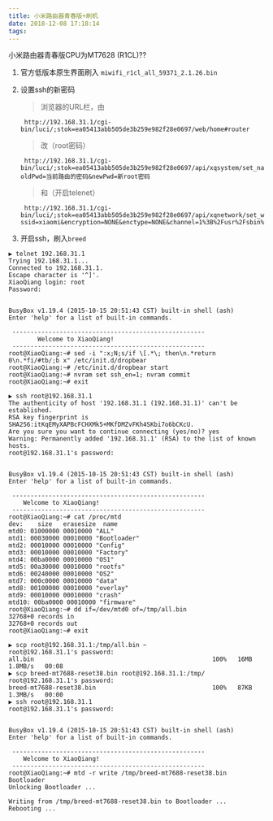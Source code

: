 ```yaml
---
title: 小米路由器青春版+刷机
date: 2018-12-08 17:18:14
tags:
---
```

小米路由器青春版CPU为MT7628 (R1CL)??

1. 官方低版本原生界面刷入 `miwifi_r1cl_all_59371_2.1.26.bin`

1. 设置ssh的新密码

	> 浏览器的URL栏，由
	
		http://192.168.31.1/cgi-bin/luci/;stok=ea05413abb505de3b259e982f28e0697/web/home#router
	> 改（root密码）
	
		http://192.168.31.1/cgi-bin/luci/;stok=ea05413abb505de3b259e982f28e0697/api/xqsystem/set_name_password?oldPwd=当前路由的密码&newPwd=新root密码
	> 和（开启telenet）
	
		http://192.168.31.1/cgi-bin/luci/;stok=ea05413abb505de3b259e982f28e0697/api/xqnetwork/set_wifi_ap?ssid=xiaomi&encryption=NONE&enctype=NONE&channel=1%3B%2Fusr%2Fsbin%2Ftelnetd

1. 开启ssh，刷入`breed`
```
▶ telnet 192.168.31.1
Trying 192.168.31.1...
Connected to 192.168.31.1.
Escape character is '^]'.
XiaoQiang login: root
Password: 


BusyBox v1.19.4 (2015-10-15 20:51:43 CST) built-in shell (ash)
Enter 'help' for a list of built-in commands.

 -----------------------------------------------------
        Welcome to XiaoQiang!
 -----------------------------------------------------
root@XiaoQiang:~# sed -i ":x;N;s/if \[.*\; then\n.*return 0\n.*fi/#tb/;b x" /etc/init.d/dropbear
root@XiaoQiang:~# /etc/init.d/dropbear start
root@XiaoQiang:~# nvram set ssh_en=1; nvram commit
root@XiaoQiang:~# exit

▶ ssh root@192.168.31.1
The authenticity of host '192.168.31.1 (192.168.31.1)' can't be established.
RSA key fingerprint is SHA256:itKqEMyXAPBcFCHXMk5+MKfDMZvFKh4SKbi7o6bCKcU.
Are you sure you want to continue connecting (yes/no)? yes
Warning: Permanently added '192.168.31.1' (RSA) to the list of known hosts.
root@192.168.31.1's password:


BusyBox v1.19.4 (2015-10-15 20:51:43 CST) built-in shell (ash)
Enter 'help' for a list of built-in commands.

 -----------------------------------------------------
	Welcome to XiaoQiang!
 -----------------------------------------------------
root@XiaoQiang:~# cat /proc/mtd
dev:    size   erasesize  name
mtd0: 01000000 00010000 "ALL"
mtd1: 00030000 00010000 "Bootloader"
mtd2: 00010000 00010000 "Config"
mtd3: 00010000 00010000 "Factory"
mtd4: 00ba0000 00010000 "OS1"
mtd5: 00a30000 00010000 "rootfs"
mtd6: 00240000 00010000 "OS2"
mtd7: 000c0000 00010000 "data"
mtd8: 00100000 00010000 "overlay"
mtd9: 00010000 00010000 "crash"
mtd10: 00ba0000 00010000 "firmware"
root@XiaoQiang:~# dd if=/dev/mtd0 of=/tmp/all.bin
32768+0 records in
32768+0 records out
root@XiaoQiang:~# exit

▶ scp root@192.168.31.1:/tmp/all.bin ~
root@192.168.31.1's password: 
all.bin                                                 100%   16MB   1.8MB/s   00:08    
▶ scp breed-mt7688-reset38.bin root@192.168.31.1:/tmp/
root@192.168.31.1's password: 
breed-mt7688-reset38.bin                                100%   87KB   1.3MB/s   00:00   
▶ ssh root@192.168.31.1
root@192.168.31.1's password: 


BusyBox v1.19.4 (2015-10-15 20:51:43 CST) built-in shell (ash)
Enter 'help' for a list of built-in commands.

 -----------------------------------------------------
	Welcome to XiaoQiang!
 -----------------------------------------------------
root@XiaoQiang:~# mtd -r write /tmp/breed-mt7688-reset38.bin Bootloader
Unlocking Bootloader ...

Writing from /tmp/breed-mt7688-reset38.bin to Bootloader ...     
Rebooting ...

```

